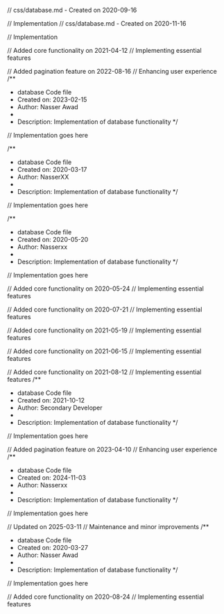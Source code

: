 // css/database.md - Created on 2020-09-16

// Implementation
// css/database.md - Created on 2020-11-16

// Implementation

// Added core functionality on 2021-04-12
// Implementing essential features

// Added pagination feature on 2022-08-16
// Enhancing user experience
/**
 * database Code file
 * Created on: 2023-02-15
 * Author: Nasser Awad
 *
 * Description: Implementation of database functionality
 */
 
// Implementation goes here

/**
 * database Code file
 * Created on: 2020-03-17
 * Author: NasserXX
 *
 * Description: Implementation of database functionality
 */
 
// Implementation goes here

/**
 * database Code file
 * Created on: 2020-05-20
 * Author: Nasserxx
 *
 * Description: Implementation of database functionality
 */
 
// Implementation goes here


// Added core functionality on 2020-05-24
// Implementing essential features

// Added core functionality on 2020-07-21
// Implementing essential features

// Added core functionality on 2021-05-19
// Implementing essential features

// Added core functionality on 2021-06-15
// Implementing essential features

// Added core functionality on 2021-08-12
// Implementing essential features
/**
 * database Code file
 * Created on: 2021-10-12
 * Author: Secondary Developer
 *
 * Description: Implementation of database functionality
 */
 
// Implementation goes here


// Added pagination feature on 2023-04-10
// Enhancing user experience
/**
 * database Code file
 * Created on: 2024-11-03
 * Author: Nasserxx
 *
 * Description: Implementation of database functionality
 */
 
// Implementation goes here


// Updated on 2025-03-11
// Maintenance and minor improvements
/**
 * database Code file
 * Created on: 2020-03-27
 * Author: Nasser Awad
 *
 * Description: Implementation of database functionality
 */
 
// Implementation goes here


// Added core functionality on 2020-08-24
// Implementing essential features
